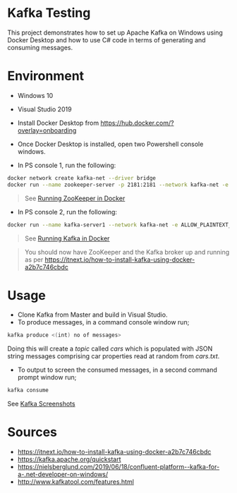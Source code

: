 # Kafka Testing
This project demonstrates how to set up Apache Kafka on Windows using Docker Desktop and how to use C# code in terms of generating and consuming messages.


# Environment

- Windows 10
- Visual Studio 2019
- Install Docker Desktop from https://hub.docker.com/?overlay=onboarding
- Once Docker Desktop is installed, open two Powershell console windows.

- In PS console 1, run the following:

```sh
docker network create kafka-net --driver bridge
docker run --name zookeeper-server -p 2181:2181 --network kafka-net -e ALLOW_ANONYMOUS_LOGIN=yes bitnami/zookeeper:latest
```

> See <a href="https://github.com/fenjas/Kafka/blob/master/Running%20ZooKeeper%20in%20Docker.png">Running ZooKeeper in Docker</a>


- In PS console 2, run the following:
```sh
docker run --name kafka-server1 --network kafka-net -e ALLOW_PLAINTEXT_LISTENER=yes -e KAFKA_CFG_ZOOKEEPER_CONNECT=zookeeper-server:2181 -e KAFKA_CFG_ADVERTISED_LISTENERS=PLAINTEXT://localhost:9092 -p 9092:9092 bitnami/kafka:latest
```

> See <a href="https://github.com/fenjas/Kafka/blob/master/Running%20Kafka%20in%20Docker.png">Running Kafka in Docker</a>


> You should now have ZooKeeper and the Kafka broker up and running as per https://itnext.io/how-to-install-kafka-using-docker-a2b7c746cbdc


# Usage
- Clone Kafka from Master and build in Visual Studio.
- To produce messages, in a command console window run;
```sh
kafka produce <(int) no of messages>
```
Doing this will create a <i>topic</i> called <i>cars</i> which is populated with JSON string messages comprising car properties read at random from <i>cars.txt</i>.

- To output to screen the consumed messages, in a second command prompt window run;
```sh
kafka consume
```

See <a href="https://github.com/fenjas/Kafka/blob/master/Kafka%20Produce%20and%20Consume.jpg">Kafka Screenshots</a>


# Sources
- https://itnext.io/how-to-install-kafka-using-docker-a2b7c746cbdc
- https://kafka.apache.org/quickstart
- https://nielsberglund.com/2019/06/18/confluent-platform--kafka-for-a-.net-developer-on-windows/
- http://www.kafkatool.com/features.html

